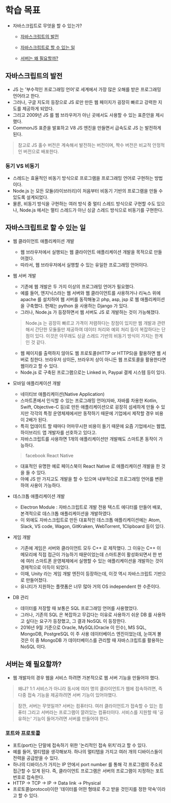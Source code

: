 # 학습 목표

* 자바스크립트로 무엇을 할 수 있는가?

  * [자바스크립트의 발전](#자바스크립트의-발전)
  
  * [자바스크립트로 할 수 있는 일](#자바스크립트로-할-수-있는-일)
  
  * [서버는 왜 필요할까?](#서버는-왜-필요할까)

## 자바스크립트의 발전

* JS 는 '부수적인 프로그래밍 언어'로 세계에서 가장 많은 오해를 받은 프로그래밍 언어라고 한다.
* 그러나, 구글 지도의 등장으로 JS 로만 만든 웹 페이지가 굉장히 빠르고 강력한 지도를 제공하게 되었다.
* 그리고 2009년 JS 를 웹 브라우저가 아닌 곳에서도 사용할 수 있는 표준안을 제시했다.
* CommonJS 표준을 발표하고 V8 JS 엔진을 만들면서 급속도로 JS 는 발전하게 된다.

> 참고로 JS 홀수 버전은 계속해서 발전하는 버전이며, 짝수 버전은 비교적 안정적인 버전으로 배포한다.

### 동기 VS 비동기

* 스레드는 효율적인 비동기 방식으로 프로그램을 프로그래밍 언어로 구현하는 방법이다.
* Node.js 는 모든 모듈(라이브러리)이 처음부터 비동기 기반의 프로그램을 만들 수 있도록 설계되었다.
* 물론, 비동기 방식을 구현하는 여러 방식 중 멀티 스레드 방식으로 구현할 수도 있으나, Node.js 에서는 멀티 스레드가 아닌 싱글 스레드 방식으로 비동기를 구현한다.

## 자바스크립트로 할 수 있는 일

* 웹 클라이언트 애플리케이션 개발
  * 웹 브라우저에서 실행되는 웹 클라이언트 애플리케이션 개발을 목적으로 만들어졌다.
  * 따라서, 웹 브라우저에서 실행할 수 있는 유일한 프로그래밍 언어이다.
  
* 웹 서버 개발
  * 기존에 웹 개발은 두 가지 이상의 프로그래밍 언어가 필요했다.
  * 예를 들어, 엔지닉스라는 웹 서버와 웹 클라이언트를 사용하거나 리눅스 위에 apache 를 설치하여 웹 서버를 동작해놓고 php, asp, jsp 로 웹 애플리케이션을 구축했다. 현재는 python 을 사용하는 Django 가 있다.
  * 그러나, Node.js 가 등장하면서 웹 서버도 JS 로 개발하는 것이 가능해졌다.
  > Node.js 는 굉장히 빠르고 가격이 저렴하다는 장점이 있지만 웹 개발과 관련해서 간단한 모듈들만 제공하여 데이터 처리와 예외 처리 등이 복잡하다는 단점이 있다. 이것은 아무래도 싱글 스레드 기반의 비동기 방식이 가지는 한계인 것 같다.
  * 웹 페이지를 출력하지 않아도 웹 프로토콜(HTTP or HTTPS)을 활용하면 웹 서버로 칭한다. 브라우저 상이든, 브라우저 상이 아니든 웹 프로토콜을 활용한다면 웹이라고 할 수 있다.
  * Node.js 로 구축된 프로그램으로는 Linked in, Paypal 결제 시스템 등이 있다.

* 모바일 애플리케이션 개발
  * 네이티브 애플리케이션(Native Application)
  * 스마트폰에서 인식할 수 있는 프로그래밍 언어(자바, 자바를 차용한 Kotlin, Swift, Objective-C 등)로 만든 애플리케이션으로 굉장히 섬세하게 만들 수 있지만 각각의 특정 운영체제에서만 동작하기 때문에 기업에서 제작할 경우 비용이 2배가 된다.
  * 특히 업데이트 할 때마다 어마무시한 비용이 들기 때문에 요즘 기업에서는 웹앱, 하이브리드 앱 개발자를 선호하고 있다고.
  * 자바스크립트를 사용하면 1개의 애플리케이션만 개발해도 스마트폰 동작이 가능하다.
  > facebook React Native
  * 대표적인 유명한 예로 페이스북이 React Native 로 애플리케이션 개발을 한 것을 들 수 있다.
  * 아예 JS 만 가지고도 개발을 할 수 있으며 내부적으로 프로그래밍 언어를 변환하여 사용이 가능하다.
  
* 데스크톱 애플리케이션 개발
  * Electron Module : 자바스크립트로 개발 전용 텍스트 에디터를 만들어 배포, 본격적으로 데스크톱 애플리케이션을 개발하였다.
  * 이 외에도 자바스크립트로 만든 대표적인 데스크톱 애플리케이션에는 Atom, Slack, VS code, Wagon, GitKraken, WebTorrent, 1Clipboard 등이 있다.
  
* 게임 개발
  * 기존에 게임은 서버와 클라이언트 모두 C++ 로 제작했다. 그 이유는 C++ 이 메모리에 직접 접근이 가능하기 때문이었는데 스마트폰이 활성화되면서 한 번에 여러 스마트폰 운영체제에서 실행할 수 있는 애플리케이션을 개발하는 것이 경제적으로 이득이 되었다.
  * 이때, Unity 라는 게임 개발 엔진이 등장하는데, 이것 역시 자바스크립트 기반으로 만들어졌다.
  * 유니티가 지원하는 플랫폼은 너무 많아 거의 OS independent 한 수준이다.

* DB 관리
  * 데이터를 저장할 때 보통은 SQL 프로그래밍 언어를 사용했었다.
  * 그러나, 기존의 SQL 은 복잡하고 무겁다는 이유로 사용하기 쉬운 DB 를 사용하고 싶다는 요구가 등장했고, 그 결과 NoSQL 이 등장한다.
  * 2016년 9월 기준으로 Oracle, MySQL(Oracle 이 인수), MS SQL, MongoDB, PostgreSQL 이 주 사용 데이터베이스 엔진이었는데, 눈여겨 볼 것은 이 중 MongoDB 가 데이터베이스를 관리할 때 자바스크립트를 활용하는 NoSQL 이다.

## 서버는 왜 필요할까?
* 웹 개발자의 경우 웹을 서비스 하려면 가본적으로 웹 서버 기능을 만들어야 했다.
> 왜냐? 1:1 서비스가 아니라 동시에 여러 명의 클라이언트가 웹에 접속하려면, 즉 다중 접속 기능을 제공하려면 서버 기능이 있어야했다.

> 잠깐, 서버는 무엇일까? 서버는 컴퓨터다. 여러 클라이언트가 접속할 수 있는 컴퓨터 그리고 서버라는 프로그램이 깔려있는 컴퓨터이다. 서비스를 지원할 때 '공유하는' 기능이 들어가려면 서버를 만들어야 한다.

### 포트와 프로토콜
* 포트(port)는 단말에 접속하기 위한 '논리적인 접속 위치'라고 할 수 있다.
* 예를 들어, 멀티탭을 생각해보자. 하나의 멀티탭을 가지고 여러 개의 디바이스들이 전력을 공급받을 수 있다.
* 하나의 디바이스가 가지는 IP 안에서 port number 를 통해 각 프로그램의 주소로 접근할 수 있게 된다. 즉, 클라이언트 프로그램은 서버의 프로그램이 지정하는 포트 번호로 접속한다.
* HTTP -> TCP -> IP -> Data link -> Physical
* 프로토콜(protocol)이란 '데이터를 어떤 형태로 주고 받을 것인지를 정한 약속'이라고 할 수 있다.
